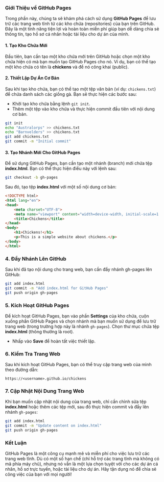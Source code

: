### Giới Thiệu về GitHub Pages

Trong phần này, chúng ta sẽ khám phá cách sử dụng **GitHub Pages** để lưu trữ các trang web tĩnh từ các kho chứa (repositories) của bạn trên GitHub. Đây là một tính năng tiện lợi và hoàn toàn miễn phí giúp bạn dễ dàng chia sẻ thông tin, tạo hồ sơ cá nhân hoặc tài liệu cho dự án của mình.

#### 1. Tạo Kho Chứa Mới

Đầu tiên, bạn cần tạo một kho chứa mới trên GitHub hoặc chọn một kho chứa hiện có mà bạn muốn tạo GitHub Pages cho nó. Ví dụ, bạn có thể tạo một kho chứa có tên là **chickens** và để nó công khai (public).

#### 2. Thiết Lập Dự Án Cơ Bản

Sau khi tạo kho chứa, bạn có thể tạo một tệp văn bản (ví dụ: `chickens.txt`) để chứa danh sách các giống gà. Bạn sẽ thực hiện các bước sau:

- Khởi tạo kho chứa bằng lệnh `git init`.
- Thêm một tệp vào kho chứa và thực hiện commit đầu tiên với nội dung cơ bản.

```bash
git init
echo "Australorps" >> chickens.txt
echo "Barnvelders" >> chickens.txt
git add chickens.txt
git commit -m "Initial commit"
```

#### 3. Tạo Nhánh Mới Cho GitHub Pages

Để sử dụng GitHub Pages, bạn cần tạo một nhánh (branch) mới chứa tệp **index.html**. Bạn có thể thực hiện điều này với lệnh sau:

```bash
git checkout -b gh-pages
```

Sau đó, tạo tệp **index.html** với một số nội dung cơ bản:

```html
<!DOCTYPE html>
<html lang="en">
<head>
    <meta charset="UTF-8">
    <meta name="viewport" content="width=device-width, initial-scale=1.0">
    <title>Chickens</title>
</head>
<body>
    <h1>Chickens!</h1>
    <p>This is a simple website about chickens.</p>
</body>
</html>
```

### 4. Đẩy Nhánh Lên GitHub

Sau khi đã tạo nội dung cho trang web, bạn cần đẩy nhánh gh-pages lên GitHub:

```bash
git add index.html
git commit -m "Add index.html for GitHub Pages"
git push origin gh-pages
```

### 5. Kích Hoạt GitHub Pages

Để kích hoạt GitHub Pages, bạn vào phần **Settings** của kho chứa, cuộn xuống phần GitHub Pages và chọn nhánh mà bạn muốn sử dụng để lưu trữ trang web (trong trường hợp này là nhánh `gh-pages`). Chọn thư mục chứa tệp **index.html** (thông thường là root).

- Nhấp vào **Save** để hoàn tất việc thiết lập.

### 6. Kiểm Tra Trang Web

Sau khi kích hoạt GitHub Pages, bạn có thể truy cập trang web của mình theo đường dẫn:

```
https://<username>.github.io/chickens
```

### 7. Cập Nhật Nội Dung Trang Web

Khi bạn muốn cập nhật nội dung của trang web, chỉ cần chỉnh sửa tệp **index.html** hoặc thêm các tệp mới, sau đó thực hiện commit và đẩy lên nhánh `gh-pages`:

```bash
git add index.html
git commit -m "Update content on index.html"
git push origin gh-pages
```

### Kết Luận

GitHub Pages là một công cụ mạnh mẽ và miễn phí cho việc lưu trữ các trang web tĩnh. Dù có một số hạn chế (chỉ hỗ trợ các trang tĩnh mà không có mã phía máy chủ), nhưng nó vẫn là một lựa chọn tuyệt vời cho các dự án cá nhân, hồ sơ trực tuyến, hoặc tài liệu cho dự án. Hãy tận dụng nó để chia sẻ công việc của bạn với mọi người!

